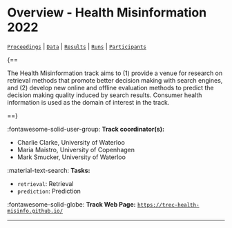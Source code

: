# Overview - Health Misinformation 2022

[`Proceedings`](./proceedings.md) | [`Data`](./data.md) | [`Results`](./results.md) | [`Runs`](./runs.md) | [`Participants`](./participants.md)

{==

The Health Misinformation track aims to (1) provide a venue for research on retrieval methods that promote better decision making with search engines, and (2) develop new online and offline evaluation methods to predict the decision making quality induced by search results. Consumer health information is used as the domain of interest in the track.

==}

:fontawesome-solid-user-group: **Track coordinator(s):**

- Charlie Clarke, University of Waterloo 
- Maria Maistro, University of Copenhagen 
- Mark Smucker, University of Waterloo 

:material-text-search: **Tasks:**

- `retrieval`: Retrieval 
- `prediction`: Prediction 

:fontawesome-solid-globe: **Track Web Page:** [`https://trec-health-misinfo.github.io/`](https://trec-health-misinfo.github.io/) 

---

